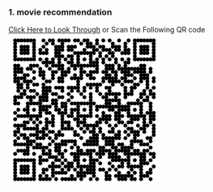 ### 1. movie recommendation
[Click Here to Look Through](http://nbviewer.jupyter.org/github/zcenao21/Machine-Learning/blob/master/Project/Movie-Recommendation/%E7%94%B5%E5%BD%B1%E6%8E%A8%E8%8D%90.ipynb) 
or
Scan the Following QR code
![QR](https://github.com/zcenao21/Machine-Learning/blob/master/Project/Movie-Recommendation/movie-recommendation.png)
                             
